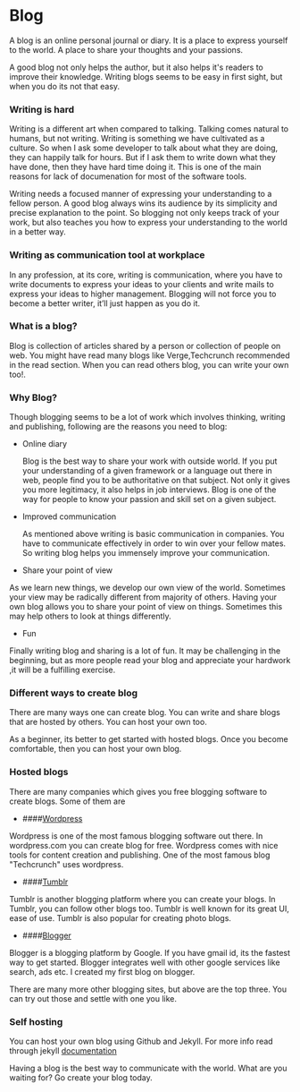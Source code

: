 # Blog

A blog is an online personal journal or diary. It is a place to express yourself to the world. A place to share your thoughts and your passions. 

A good blog not only helps the author, but it also helps it's readers to improve their knowledge. Writing blogs seems to be easy in first sight, but when you do its not that easy.

### Writing is hard
Writing is a different art when compared to talking. Talking comes natural to humans, but not writing. Writing is something we have cultivated as a culture. So when I ask some developer to talk about what they are doing, they can happily  talk for hours. But if I ask them to write down what they have done, then they  have hard time doing it. This is one of the main reasons for lack of documenation for most of the software tools.

Writing needs a focused manner of expressing your understanding to a fellow person. A good blog always wins its audience by its simplicity and precise explanation to the point. So blogging not only keeps track of your work, but also teaches you how to express your understanding to the world  in a better way.

### Writing as communication tool at workplace
In any profession, at its core, writing is communication, where you have to write documents to express your ideas to your clients and  write mails to express your ideas to higher management. Blogging will not force you to become a better writer, it’ll just happen as you do it. 


### What is a blog?
Blog is collection of articles shared by a person or collection of people on web. You might have read many blogs like Verge,Techcrunch recommended in the read section. When you can read others blog, you can write your own too!.

### Why Blog?

Though blogging seems to be a lot of work which involves thinking, writing and publishing, following are the reasons you need to blog:

* Online diary

    Blog is the best way to share your work with outside world. If you put your understanding of a given framework or a language out there in web, people find you to be authoritative on that subject. Not only it gives you more legitimacy, it also helps in job interviews. Blog is one of the way for people to know your passion and skill set on a given subject.

* Improved communication

  As mentioned above writing is basic communication in companies. You have to communicate effectively in order to win over your fellow mates. So writing blog helps you immensely improve your communication.

* Share your point of view

 As we learn new things, we develop our own view of the world. Sometimes your view may be radically different from majority of others. Having your own blog allows you to share your point of view on things. Sometimes this may help others to look at things differently.

* Fun

Finally writing blog and sharing is a lot of fun. It may be challenging in the beginning, but as more people read your blog and appreciate your hardwork ,it will be a fulfilling exercise.


### Different ways to create blog
There are many ways one can create blog. You can write and share blogs that are hosted by others. You can host your own too.

As a beginner, its better to get started with hosted blogs. Once you become comfortable, then you can host your own blog.

### Hosted blogs
There are many companies which gives you free blogging software to create blogs. Some of them are

* ####[Wordpress](https://wordpress.com/)

Wordpress is one of the most famous blogging software out there. In wordpress.com you can create blog for free. Wordpress comes with nice tools for content creation and publishing. One of the most famous blog "Techcrunch" uses wordpress.

* ####[Tumblr](https://www.tumblr.com/)

Tumblr is another blogging platform where you can create your blogs. In Tumblr, you can follow other blogs too. Tumblr is well known for its great UI, ease of use. Tumblr is also popular for creating photo blogs.

* ####[Blogger](http://www.blogger.com)

Blogger is a blogging platform by Google. If you have gmail id, its the fastest way to get started. Blogger integrates well with other google services like search, ads etc. I created my first blog on blogger.

There are many more other blogging sites, but above are the top three. You can try out those and settle with one you like.


### Self hosting

You can host your own blog using Github and Jekyll. For more info read through jekyll [documentation](http://jekyllrb.com/)


Having a blog is the best way to communicate with the world. What are you waiting for? Go create your blog today.





